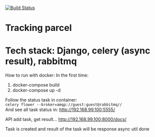 [![Build Status](https://travis-ci.com/ccbndh/trackit.svg?token=A6u9nWoL1AULJQHGeii4&branch=master)](https://travis-ci.com/ccbndh/trackit)   



# Tracking parcel
# Tech stack: Django, celery (async result), rabbitmq

How to run with docker:
In the first time:   
1. docker-compose build   
2. docker-compose up -d   

Follow the status task in container:   
```celery flower --broker=amqp://guest:guest@rabbitmq//```   
And see all task status in: http://192.168.99.100:5555/   


API add task, get result...
http://192.168.99.100:8000/docs/


Task is created and result of the task will be response async util done


